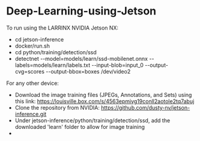 # Deep-Learning-using-Jetson

To run using the LARRINX NVIDIA Jetson NX:
- cd jetson-inference
- docker/run.sh
- cd python/training/detection/ssd
- detectnet --model=models/learn/ssd-mobilenet.onnx --labels=models/learn/labels.txt --input-blob=input_0 --output-cvg=scores --output-bbox=boxes /dev/video2

For any other device:
- Download the image training files (JPEGs, Annotations, and Sets) using this link: https://louisville.box.com/s/4563epmivg19conll2aotole2tq7abuj
- Clone the repository from NVIDIA: https://github.com/dusty-nv/jetson-inference.git
- Under jetson-inference/python/training/detection/ssd, add the downloaded 'learn' folder to allow for image training
- 
